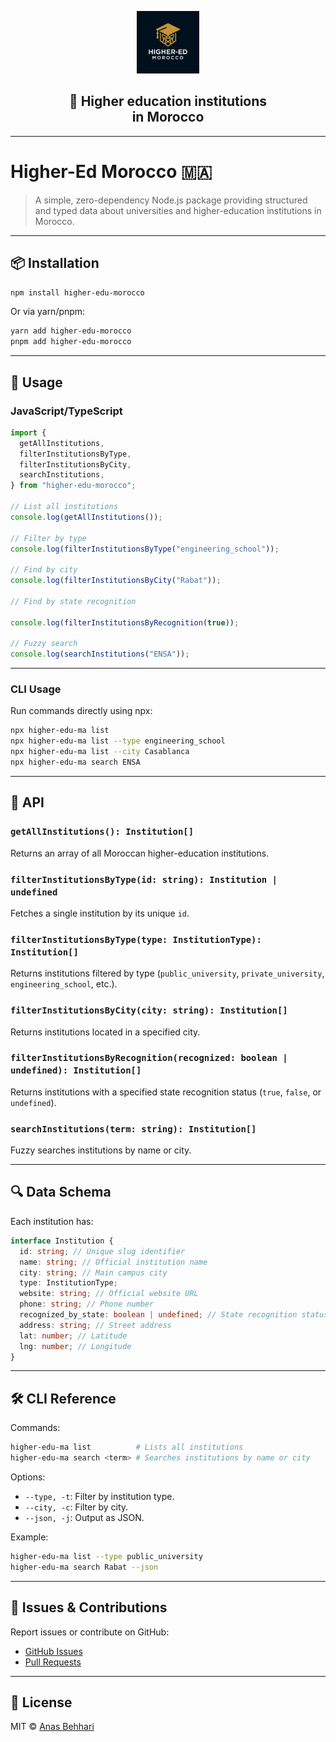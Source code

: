 <p align="center">
  <img width="100px" src=".github/images/higher-edu-morocco.png" alt="Higher-Ed Morocco logo" />
</p>

<h2 align="center">🔶 Higher education institutions <br> in Morocco</h2>

---

# Higher-Ed Morocco 🇲🇦

> A simple, zero-dependency Node.js package providing structured and typed data about universities and higher-education institutions in Morocco.

---

## 📦 Installation

```bash
npm install higher-edu-morocco
```

Or via yarn/pnpm:

```bash
yarn add higher-edu-morocco
pnpm add higher-edu-morocco
```

---

## 🚀 Usage

### JavaScript/TypeScript

```ts
import {
  getAllInstitutions,
  filterInstitutionsByType,
  filterInstitutionsByCity,
  searchInstitutions,
} from "higher-edu-morocco";

// List all institutions
console.log(getAllInstitutions());

// Filter by type
console.log(filterInstitutionsByType("engineering_school"));

// Find by city
console.log(filterInstitutionsByCity("Rabat"));

// Find by state recognition

console.log(filterInstitutionsByRecognition(true));

// Fuzzy search
console.log(searchInstitutions("ENSA"));
```

---

### CLI Usage

Run commands directly using npx:

```bash
npx higher-edu-ma list
npx higher-edu-ma list --type engineering_school
npx higher-edu-ma list --city Casablanca
npx higher-edu-ma search ENSA
```

---

## 📖 API

### `getAllInstitutions(): Institution[]`

Returns an array of all Moroccan higher-education institutions.

### `filterInstitutionsByType(id: string): Institution | undefined`

Fetches a single institution by its unique `id`.

### `filterInstitutionsByType(type: InstitutionType): Institution[]`

Returns institutions filtered by type (`public_university`, `private_university`, `engineering_school`, etc.).

### `filterInstitutionsByCity(city: string): Institution[]`

Returns institutions located in a specified city.

### `filterInstitutionsByRecognition(recognized: boolean | undefined): Institution[]`

Returns institutions with a specified state recognition status (`true`, `false`, or `undefined`).

### `searchInstitutions(term: string): Institution[]`

Fuzzy searches institutions by name or city.

---

## 🔍 Data Schema

Each institution has:

```ts
interface Institution {
  id: string; // Unique slug identifier
  name: string; // Official institution name
  city: string; // Main campus city
  type: InstitutionType;
  website: string; // Official website URL
  phone: string; // Phone number
  recognized_by_state: boolean | undefined; // State recognition status
  address: string; // Street address
  lat: number; // Latitude
  lng: number; // Longitude
}
```

---

## 🛠 CLI Reference

Commands:

```bash
higher-edu-ma list          # Lists all institutions
higher-edu-ma search <term> # Searches institutions by name or city
```

Options:

- `--type, -t`: Filter by institution type.
- `--city, -c`: Filter by city.
- `--json, -j`: Output as JSON.

Example:

```bash
higher-edu-ma list --type public_university
higher-edu-ma search Rabat --json
```

---

## 🚨 Issues & Contributions

Report issues or contribute on GitHub:

- [GitHub Issues](https://github.com/anasbehhari/higher-edu-morocco/issues)
- [Pull Requests](https://github.com/anasbehhari/higher-edu-morocco/pulls)

---

## 📜 License

MIT © [Anas Behhari](https://github.com/anasbehhari)
